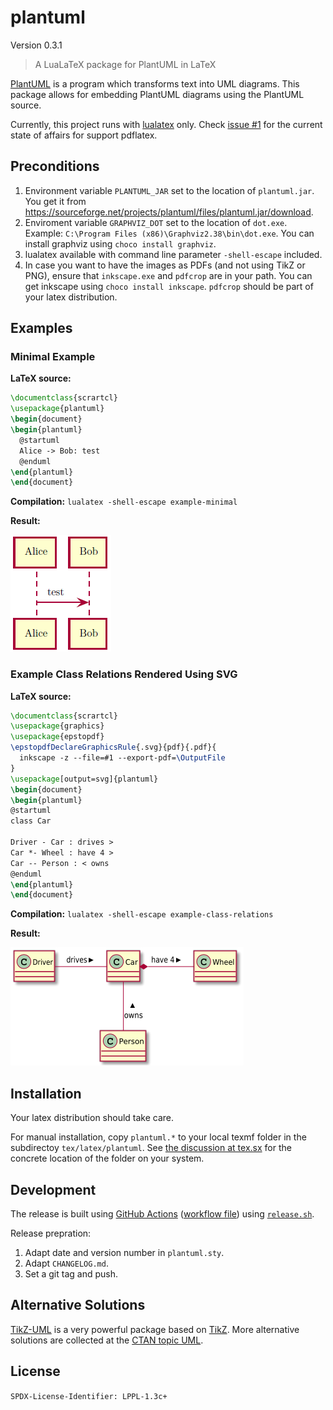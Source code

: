 # plantuml

Version 0.3.1

> A LuaLaTeX package for PlantUML in LaTeX

[PlantUML](http://plantuml.com/) is a program which transforms text into UML diagrams.
This package allows for embedding PlantUML diagrams using the PlantUML source.

Currently, this project runs with [lualatex](http://www.luatex.org/) only.
Check [issue #1](https://github.com/koppor/plantuml/issues/1) for the current state of affairs for support pdflatex.

## Preconditions

1. Environment variable `PLANTUML_JAR` set to the location of `plantuml.jar`.
   You get it from <https://sourceforge.net/projects/plantuml/files/plantuml.jar/download>.
2. Enviroment variable `GRAPHVIZ_DOT` set to the location of `dot.exe`.
   Example: `C:\Program Files (x86)\Graphviz2.38\bin\dot.exe`.
   You can install graphviz using `choco install graphviz`.
3. lualatex available with command line parameter `-shell-escape` included.
4. In case you want to have the images as PDFs (and not using TikZ or PNG), ensure that `inkscape.exe` and `pdfcrop` are in your path.
   You can get inkscape using `choco install inkscape`.
   `pdfcrop` should be part of your latex distribution.

## Examples

### Minimal Example

**LaTeX source:**

```latex
\documentclass{scrartcl}
\usepackage{plantuml}
\begin{document}
\begin{plantuml}
  @startuml
  Alice -> Bob: test
  @enduml
\end{plantuml}
\end{document}
```

**Compilation:** `lualatex -shell-escape example-minimal`

**Result:**

![Minimal example](example-minimal.png)

### Example Class Relations Rendered Using SVG

**LaTeX source:**

```latex
\documentclass{scrartcl}
\usepackage{graphics}
\usepackage{epstopdf}
\epstopdfDeclareGraphicsRule{.svg}{pdf}{.pdf}{
  inkscape -z --file=#1 --export-pdf=\OutputFile
}
\usepackage[output=svg]{plantuml}
\begin{document}
\begin{plantuml}
@startuml
class Car

Driver - Car : drives >
Car *- Wheel : have 4 >
Car -- Person : < owns
@enduml
\end{plantuml}
\end{document}
```

**Compilation:** `lualatex -shell-escape example-class-relations`

**Result:**

![Class relations rendered using SVG](example-class-relations--svg.png)

## Installation

Your latex distribution should take care.

For manual installation, copy `plantuml.*` to your local texmf folder in the subdirectoy `tex/latex/plantuml`.
See [the discussion at tex.sx](https://tex.stackexchange.com/q/27982/9075) for the concrete location of the folder on your system.

## Development

The release is built using [GitHub Actions](https://github.com/features/actions) ([workflow file](https://github.com/koppor/plantuml/blob/master/.github/workflows/build-and-publish.yml)) using [`release.sh`](release.sh).

Release prepration:

1. Adapt date and version number in `plantuml.sty`.
1. Adapt `CHANGELOG.md`.
1. Set a git tag and push.

## Alternative Solutions

[TikZ-UML](https://perso.ensta-paristech.fr/~kielbasi/tikzuml/) is a very powerful package based on [TikZ](https://www.ctan.org/pkg/pgf).
More alternative solutions are collected at the [CTAN topic UML](https://www.ctan.org/topic/uml).

## License

`SPDX-License-Identifier: LPPL-1.3c+`
